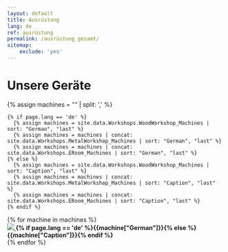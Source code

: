 ```yaml
---
layout: default
title: Ausrüstung
lang: de
ref: ausrüstung
permalink: /ausrüstung_gesamt/
sitemap:
    exclude: 'yes'
---
```


# Unsere Geräte

{% assign machines = "" | split: ',' %}

    {% if page.lang == 'de' %}
      {% assign machines = site.data.Workshops.WoodWorkshop_Machines | sort: "German", "last" %}
      {% assign machines = machines | concat: site.data.Workshops.MetalWorkshop_Machines | sort: "German", "last" %}
      {% assign machines = machines | concat: site.data.Workshops.ERoom_Machines | sort: "German", "last" %}
    {% else %}
      {% assign machines = site.data.Workshops.WoodWorkshop_Machines | sort: "Caption", "last" %}
      {% assign machines = machines | concat: site.data.Workshops.MetalWorkshop_Machines | sort: "Caption", "last" %}
      {% assign machines = machines | concat: site.data.Workshops.ERoom_Machines | sort: "Caption", "last" %}
    {% endif %}

<div class="machines">
{% for machine in machines %}
  <div class="machine-container">
    <a class="machine-image" href = "{{machine['MachineTypeUrl']}}">
      <img src="{{ machine['Image'] | replace: 'File:', 'Special:Redirect/file/' | append: '?width=400%26height=400' }}">
    </a>
    <b class="machine-name">{% if page.lang == 'de' %}{{machine["German"]}}{% else %}{{machine["Caption"]}}{% endif %}</b>
  </div>
{% endfor %}
</div>
